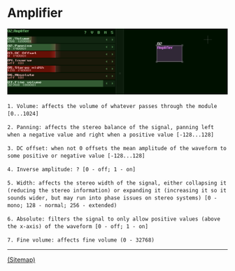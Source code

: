 # Amplifier

![](amplifier.png)

`1. Volume: affects the volume of whatever passes through the module [0...1024] `

`2. Panning: affects the stereo balance of the signal, panning left when a negative value and right when a positive value [-128...128]`

`3. DC offset: when not 0 offsets the mean amplitude of the waveform to some positive or negative value [-128...128]`

`4. Inverse amplitude: ? [0 - off; 1 - on]`

`5. Width: affects the stereo width of the signal, either collapsing it (reducing the stereo information) or expanding it (increasing it so it sounds wider, but may run into phase issues on stereo systems) [0 - mono; 128 - normal; 256 - extended)`

`6. Absolute: filters the signal to only allow positive values (above the x-axis) of the waveform [0 - off; 1 - on]`

`7. Fine volume: affects fine volume (0 - 32768)`

---

[(Sitemap)](../../../Sitemap.md)
